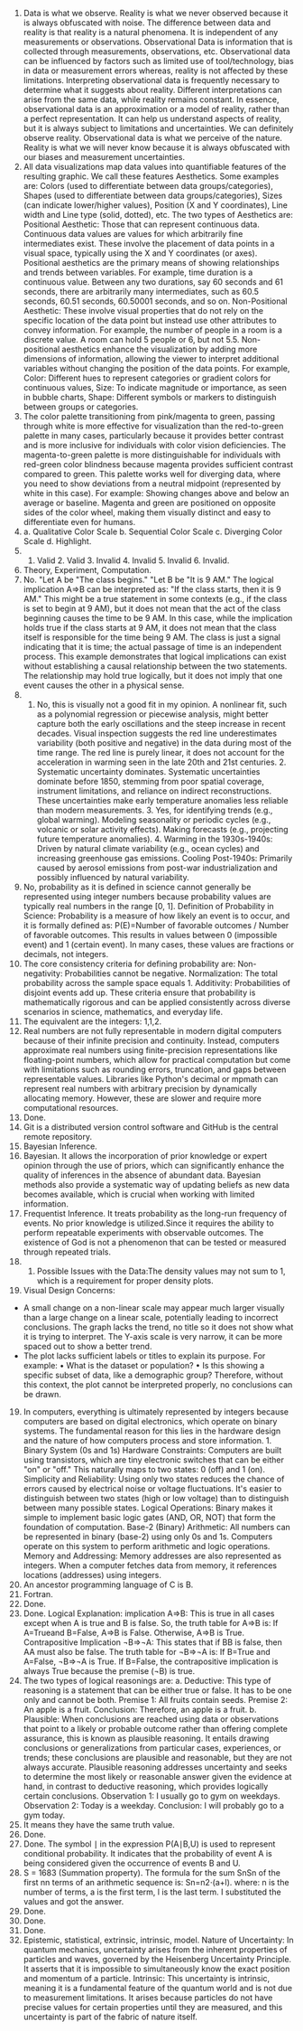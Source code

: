 1. Data is what we observe. Reality is what we never observed because it is always obfuscated with noise. The difference between data and reality is that reality is a natural phenomena. It is independent of any measurements or observations. Observational Data is information that is collected through measurements, observations, etc. Observational data can be influenced by factors such as limited use of tool/technology, bias in data or measurement errors whereas, reality is not affected by these limitations. Interpreting observational data is frequently necessary to determine what it suggests about reality. Different interpretations can arise from the same data, while reality remains constant. In essence, observational data is an approximation or a model of reality, rather than a perfect representation. It can help us understand aspects of reality, but it is always subject to limitations and uncertainties. We can definitely observe reality. Observational data is what we perceive of the nature. Reality is what we will never know because it is always obfuscated with our biases and measurement uncertainties.  
2. All data visualizations map data values into quantifiable features of the resulting graphic. We call these features Aesthetics. Some examples are: Colors (used to differentiate between data groups/categories), Shapes (used to differentiate between data groups/categories), Sizes (can indicate lower/higher values), Position (X and Y coordinates), Line width and Line type (solid, dotted), etc. The two types of Aesthetics are:
Positional Aesthetic: Those that can represent continuous data. Continuous data values are values for which arbitrarily fine intermediates exist. These involve the placement of data points in a visual space, typically using the X and Y coordinates (or axes). Positional aesthetics are the primary means of showing relationships and trends between variables. For example, time duration is a continuous value. Between any two durations, say 60 seconds and 61 seconds, there are arbitrarily many intermediates, such as 60.5 seconds, 60.51 seconds, 60.50001 seconds, and so on.
Non-Positional Aesthetic: These involve visual properties that do not rely on the specific location of the data point but instead use other attributes to convey information. For example, the number of people in a room is a discrete value. A room can hold 5 people or 6, but not 5.5. Non-positional aesthetics enhance the visualization by adding more dimensions of information, allowing the viewer to interpret additional variables without changing the position of the data points. For example, Color: Different hues to represent categories or gradient colors for continuous values, Size: To indicate magnitude or importance, as seen in bubble charts, Shape: Different symbols or markers to distinguish between groups or categories.  
3. The color palette transitioning from pink/magenta to green, passing through white is more effective for visualization than the red-to-green palette in many cases, particularly because it provides better contrast and is more inclusive for individuals with color vision deficiencies. The magenta-to-green palette is more distinguishable for individuals with red-green color blindness because magenta provides sufficient contrast compared to green. This palette works well for diverging data, where you need to show deviations from a neutral midpoint (represented by white in this case). For example: Showing changes above and below an average or baseline. Magenta and green are positioned on opposite sides of the color wheel, making them visually distinct and easy to differentiate even for humans.  
4. a. Qualitative Color Scale b. Sequential Color Scale c. Diverging Color Scale d. Highlight.   
5. 1. Valid 2. Valid 3. Invalid 4. Invalid 5. Invalid 6. Invalid.  
6. Theory, Experiment, Computation.
7. No. "Let A be "The class begins." "Let B be "It is 9 AM." The logical implication A⇒B can be interpreted as: "If the class starts, then it is 9 AM." This might be a true statement in some contexts (e.g., if the class is set to begin at 9 AM), but it does not mean that the act of the class beginning causes the time to be 9 AM. In this case, while the implication holds true if the class starts at 9 AM, it does not mean that the class itself is responsible for the time being 9 AM. The class is just a signal indicating that it is time; the actual passage of time is an independent process. This example demonstrates that logical implications can exist without establishing a causal relationship between the two statements. The relationship may hold true logically, but it does not imply that one event causes the other in a physical sense.
8. 1. No, this is visually not a good fit in my opinion. A nonlinear fit, such as a polynomial regression or piecewise analysis, might better capture both the early oscillations and the steep increase in recent decades. Visual inspection suggests the red line underestimates variability (both positive and negative) in the data during most of the time range. The red line is purely linear, it does not account for the acceleration in warming seen in the late 20th and 21st centuries. 2. Systematic uncertainty dominates. Systematic uncertainties dominate before 1850, stemming from poor spatial coverage, instrument limitations, and reliance on indirect reconstructions. These uncertainties make early temperature anomalies less reliable than modern measurements. 3. Yes, for identifying trends (e.g., global warming). Modeling seasonality or periodic cycles (e.g., volcanic or solar activity effects). Making forecasts (e.g., projecting future temperature anomalies). 4. Warming in the 1930s-1940s: Driven by natural climate variability (e.g., ocean cycles) and increasing greenhouse gas emissions. Cooling Post-1940s: Primarily caused by aerosol emissions from post-war industrialization and possibly influenced by natural variability.  
9. No, probability as it is defined in science cannot generally be represented using integer numbers because probability values are typically real numbers in the range [0, 1]. 
Definition of Probability in Science: Probability is a measure of how likely an event is to occur, and it is formally defined as:
P(E)=Number of favorable outcomes / Number of favorable outcomes​. This results in values between 0 (impossible event) and 1 (certain event). In many cases, these values are fractions or decimals, not integers.    
10. The core consistency criteria for defining probability are:
Non-negativity: Probabilities cannot be negative.
Normalization: The total probability across the sample space equals 1.
Additivity: Probabilities of disjoint events add up.
These criteria ensure that probability is mathematically rigorous and can be applied consistently across diverse scenarios in science, mathematics, and everyday life.  
11. The equivalent are the integers: 1,1,2.  
12. Real numbers are not fully representable in modern digital computers because of their infinite precision and continuity. Instead, computers approximate real numbers using finite-precision representations like floating-point numbers, which allow for practical computation but come with limitations such as rounding errors, truncation, and gaps between representable values. Libraries like Python's decimal or mpmath can represent real numbers with arbitrary precision by dynamically allocating memory. However, these are slower and require more computational resources.    
13. Done.  
14. Git is a distributed version control software and GitHub is the central remote repository.  
15. Bayesian Inference.  
16. Bayesian. It allows the incorporation of prior knowledge or expert opinion through the use of priors, which can significantly enhance the quality of inferences in the absence of abundant data. Bayesian methods also provide a systematic way of updating beliefs as new data becomes available, which is crucial when working with limited information.  
17. Frequentist Inference. It treats probability as the long-run frequency of events. No prior knowledge is utilized.Since it requires the ability to perform repeatable experiments with observable outcomes. The existence of God is not a phenomenon that can be tested or measured through repeated trials.   
18. 1.	Possible Issues with the Data:The density values may not sum to 1, which is a requirement for proper density plots.
2.	Visual Design Concerns:
- A small change on a non-linear scale may appear much larger visually than a large change on a linear scale, potentially leading to incorrect conclusions. The graph lacks the trend, no title so it does not show what it is trying to interpret. The Y-axis scale is very narrow, it can be more spaced out to show a better trend. 
- The plot lacks sufficient labels or titles to explain its purpose. For example:
•	What is the dataset or population?
•	Is this showing a specific subset of data, like a demographic group?
Therefore, without this context, the plot cannot be interpreted properly, no conclusions can be drawn.
19. In computers, everything is ultimately represented by integers because computers are based on digital electronics, which operate on binary systems. The fundamental reason for this lies in the hardware design and the nature of how computers process and store information. 1. Binary System (0s and 1s)
Hardware Constraints: Computers are built using transistors, which are tiny electronic switches that can be either "on" or "off." This naturally maps to two states: 0 (off) and 1 (on). Simplicity and Reliability: Using only two states reduces the chance of errors caused by electrical noise or voltage fluctuations. It's easier to distinguish between two states (high or low voltage) than to distinguish between many possible states. Logical Operations: Binary makes it simple to implement basic logic gates (AND, OR, NOT) that form the foundation of computation. Base-2 (Binary) Arithmetic: All numbers can be represented in binary (base-2) using only 0s and 1s. Computers operate on this system to perform arithmetic and logic operations. Memory and Addressing: Memory addresses are also represented as integers. When a computer fetches data from memory, it references locations (addresses) using integers.  
20. An ancestor programming language of C is B.
21. Fortran.  
22. Done.
23. Done. Logical Explanation: implication A⇒B: This is true in all cases except when A is true and B is false. So, the truth table for A⇒B is: If A=Trueand B=False, A⇒B is False.
Otherwise, A⇒B is True.
Contrapositive Implication ¬B⇒¬A: This states that if BB is false, then AA must also be false. The truth table for ¬B⇒¬A is:
If B=True and A=False, ¬B⇒¬A is True.
If B=False, the contrapositive implication is always True because the premise (¬B) is true.
24. The two types of logical reasonings are: a. Deductive: This type of reasoning is a statement that can be either true or false. It has to be one only and cannot be both. Premise 1: All fruits contain seeds. Premise 2: An apple is a fruit. Conclusion: Therefore, an apple is a fruit. b. Plausible: When conclusions are reached using data or observations that point to a likely or probable outcome rather than offering complete assurance, this is known as plausible reasoning. It entails drawing conclusions or generalizations from particular cases, experiences, or trends; these conclusions are plausible and reasonable, but they are not always accurate. Plausible reasoning addresses uncertainty and seeks to determine the most likely or reasonable answer given the evidence at hand, in contrast to deductive reasoning, which provides logically certain conclusions. Observation 1: I usually go to gym on weekdays. Observation 2: Today is a weekday. Conclusion: I will probably go to a gym today.
25. It means they have the same truth value.
26. Done.  
27. Done. The symbol ∣ in the expression P(A∣B,U) is used to represent conditional probability. It indicates that the probability of event A is being considered given the occurrence of events B and U. 
28. S = 1683 (Summation property). The formula for the sum SnSn​ of the first nn terms of an arithmetic sequence is: Sn=n2⋅(a+l). where:
n is the number of terms, a is the first term, l is the last term. I substituted the values and got the answer.  
29. Done.  
30. Done.
31. Done.
32. Epistemic, statistical, extrinsic, intrinsic, model. Nature of Uncertainty: In quantum mechanics, uncertainty arises from the inherent properties of particles and waves, governed by the Heisenberg Uncertainty Principle. It asserts that it is impossible to simultaneously know the exact position and momentum of a particle. Intrinsic: This uncertainty is intrinsic, meaning it is a fundamental feature of the quantum world and is not due to measurement limitations. It arises because particles do not have precise values for certain properties until they are measured, and this uncertainty is part of the fabric of nature itself.
